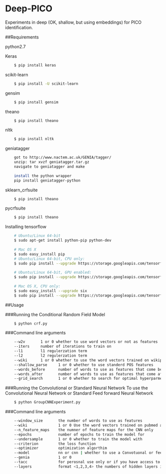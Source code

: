 # Deep-PICO

Experiments in deep (OK, shallow, but using embeddings) for PICO identification.

##Requirements

python2.7

Keras
```bash
    $ pip install keras
```

scikit-learn
```bash
    $ pip install -U scikit-learn
```
gensim
```bash
    $ pip install gensim
```
theano
```bash
    $ pip install theano
```
nltk
```bash
    $ pip install nltk
```
geniatagger
```bash
    got to http://www.nactem.ac.uk/GENIA/tagger/
    unzip: tar xvzf geniatagger.tar.gz
    navigate to geniatagger and make
    
    install the python wrapper
    pip install geniatagger-python
```
sklearn_crfsuite
```bash
    $ pip install theano
```
pycrfsuite
```bash
    $ pip install theano
```


Installing tensorflow
```bash
    # Ubuntu/Linux 64-bit
    $ sudo apt-get install python-pip python-dev
    
    # Mac OS X
    $ sudo easy_install pip
    # Ubuntu/Linux 64-bit, CPU only:
    $ sudo pip install --upgrade https://storage.googleapis.com/tensorflow/linux/cpu/tensorflow-0.7.1-cp27-none-linux_x86_64.whl
    
    # Ubuntu/Linux 64-bit, GPU enabled:
    $ sudo pip install --upgrade https://storage.googleapis.com/tensorflow/linux/gpu/tensorflow-0.7.1-cp27-none-linux_x86_64.whl
    
    # Mac OS X, CPU only:
    $ sudo easy_install --upgrade six
    $ sudo pip install --upgrade https://storage.googleapis.com/tensorflow/mac/tensorflow-0.7.1-cp27-none-any.whl
```

##Usage

###Running the Conditional Random Field Model
```bash
    $ python crf.py 
```

###Command line arguments 
```bash
    --w2v       1 or 0 whether to use word vectors or not as features
    --iters     number of iterations to train on    
    --l1        l1 regulerzation term
    --l2        l2 regulerzation term
    --wiki      1 or 0 whether to use the word vectors trained on wikipedia and pubmed 
    --shallow_parse     1 or 0 whether to use standerd POS features
    --words_before      number of words to use as features that come before each token
    --words_after       number of words to use as features that come after each token
    --grid_search       1 or 0 whether to search for optimal hyperparmeters with grid search
```




###Running the Convolutional or Standard Neural Network 
To use the  Convolutional Neural Network or Standard Feed forward Neural Network

```bash
    $ python GroupCNNExperiment.py  
```

###Command line arguments

```bash
    --window_size       the number of words to use as features 
    --wiki              1 or 0 Use the word vectors trained on pubmed and wikipedia 
    --n_feature_maps    the numner of feature maps for the CNN only
    --epochs            number of epochs to train the model for
    --undersample       1 or 0 whether to train the model with 
    --criterion         the loss function
    --optimizer         optimization algorthim 
    --model             nn or cnn | whether to use a Convotuonal or feed forward neural network 
    --genia             1 or 0
    --tacc              for perosnal use only or if you have access to TACC for some reason 
    --layers            format <1,2,3,4> the numbers of hidden layers in the network
```
